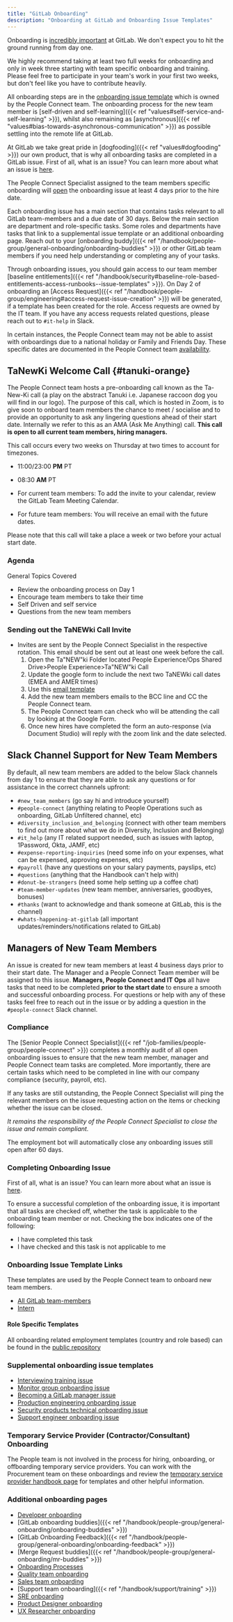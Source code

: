 ```yaml
---
title: "GitLab Onboarding"
description: "Onboarding at GitLab and Onboarding Issue Templates"
---
```


Onboarding is [incredibly important](/handbook/company/culture/all-remote/onboarding/) at GitLab. We don't expect you to hit the ground running from day one.

We highly recommend taking at least two full weeks for onboarding and only in week three starting with team specific onboarding and training. Please feel free to participate in your team's work in your first two weeks, but don't feel like you have to contribute heavily.

All onboarding steps are in the [onboarding issue template](https://gitlab.com/gitlab-com/people-group/people-operations/employment-templates/-/blob/main/.gitlab/issue_templates/onboarding.md) which is owned by the People Connect team. The onboarding process for the new team member is [self-driven and self-learning]({{< ref "values#self-service-and-self-learning" >}}), whilst also remaining as [asynchronous]({{< ref "values#bias-towards-asynchronous-communication" >}}) as possible settling into the remote life at GitLab.

At GitLab we take great pride in [dogfooding]({{< ref "values#dogfooding" >}}) our own product, that is why all onboarding tasks are completed in a GitLab issue. First of all, what is an issue? You can learn more about what an issue is [here](https://docs.gitlab.com/ee/user/project/issues/).

The People Connect Specialist assigned to the team members specific onboarding will [open](https://internal.gitlab.com/handbook/people-group/people-operations/people-connect/onboarding_process/#onboarding-issue-creation) the onboarding issue at least 4 days prior to the hire date.

Each onboarding issue has a main section that contains tasks relevant to all GitLab team-members and a due date of 30 days. Below the main section are department and role-specific tasks. Some roles and departments have tasks that link to a supplemental issue template or an additional onboarding page.  Reach out to your [onboarding buddy]({{< ref "/handbook/people-group/general-onboarding/onboarding-buddies" >}}) or other GitLab team members if you need help understanding or completing any of your tasks.

Through onboarding issues, you should gain access to our team member [baseline entitlements]({{< ref "/handbook/security#baseline-role-based-entitlements-access-runbooks--issue-templates" >}}). On Day 2 of onboarding an [Access Request]({{< ref "/handbook/people-group/engineering#access-request-issue-creation" >}}) will be generated, if a template has been created for the role. Access requests are owned by the IT team. If you have any access requests related questions, please reach out to `#it-help` in Slack.

In certain instances, the People Connect team may not be able to assist with onboardings due to a national holiday or Family and Friends Day. These specific dates are documented in the People Connect team [availability](https://internal.gitlab.com/handbook/people-group/people-operations/people-connect/people_experience_team/#people-experience-team-availability).

## <i class="fab fa-gitlab fa-fw" style="color:rgb(252,109,38); font-size:.85em" aria-hidden="true"></i> TaNewKi Welcome Call {#tanuki-orange}

The People Connect team hosts a pre-onboarding call known as the Ta-New-Ki call (a play on the abstract Tanuki i.e. Japanese raccoon dog you will find in our logo). The purpose of this call, which is hosted in Zoom, is to give soon to onboard team members the chance to meet / socialise and to provide an opportunity to ask any lingering questions ahead of their start date. Internally we refer to this as an AMA (Ask Me Anything) call. **This call is open to all current team members, hiring managers.**

This call occurs every two weeks on Thursday at two times to account for timezones.

- 11:00/23:00 **PM** PT
- 08:30 **AM** PT

- For current team members: To add the invite to your calendar, review the GitLab Team Meeting Calendar.
- For future team members: You will receive an email with the future dates.

Please note that this call will take a place a week or two before your actual start date.

### Agenda

General Topics Covered

- Review the onboarding process on Day 1
- Encourage team members to take their time
- Self Driven and self service
- Questions from the new team members

### Sending out the TaNEWki Call Invite

- Invites are sent by the People Connect Specialist in the respective rotation. This email should be sent out at least one week before the call.
    1. Open the Ta"NEW"ki Folder located People Experience/Ops Shared Drive>People Experience>Ta"NEW"ki Call
    1. Update the google form to include the next two TaNEWki call dates (EMEA and AMER times)
    1. Use this [email template](https://gitlab.com/gitlab-com/people-group/General/-/blob/master/.gitlab/email_templates/tanewki_welcome_call.md)
    1. Add the new team members emails to the BCC line and CC the People Connect team.
    1. The People Connect team can check who will be attending the call by looking at the Google Form.
    1. Once new hires have completed the form an auto-response (via Document Studio) will reply with the zoom link and the date selected.

## Slack Channel Support for New Team Members

By default, all new team members are added to the below Slack channels from day 1 to ensure that they are able to ask any questions or for assistance in the correct channels upfront:

- `#new_team_members` (go say hi and introduce yourself)
- `#people-connect` (anything relating to People Operations such as onboarding, GitLab Unfiltered channel, etc)
- `#diversity_inclusion_and_belonging` (connect with other team members to find out more about what we do in Diversity, Inclusion and Belonging)
- `#it_help` (any IT related support needed, such as issues with laptop, 1Password, Okta, JAMF, etc)
- `#expense-reporting-inquiries` (need some info on your expenses, what can be expensed, approving expenses, etc)
- `#payroll` (have any questions on your salary payments, payslips, etc)
- `#questions` (anything that the Handbook can't help with)
- `#donut-be-strangers` (need some help setting up a coffee chat)
- `#team-member-updates` (new team member, anniversaries, goodbyes, bonuses)
- `#thanks` (want to acknowledge and thank someone at GitLab, this is the channel)
- `#whats-happening-at-gitlab` (all important updates/reminders/notifications related to GitLab)

## Managers of New Team Members

An issue is created for new team members at least 4 business days prior to their start date. The Manager and a People Connect Team member will be assigned to this issue. **Managers, People Connect and IT Ops** all have tasks that need to be completed **prior to the start date** to ensure a smooth and successful onboarding process. For questions or help with any of these tasks feel free to reach out in the issue or by adding a question in the `#people-connect` Slack channel.

### <i class="fas fa-tasks fa-fw color-orange font-awesome"></i>Compliance

The [Senior People Connect Specialist]({{< ref "/job-families/people-group/people-connect" >}}) completes a monthly audit of all open onboarding issues to ensure that the new team member, manager and People Connect team tasks are completed. More importantly, there are certain tasks which need to be completed  in line with our company compliance (security, payroll, etc).

If any tasks are still outstanding, the People Connect Specialist will ping the relevant members on the issue requesting action on the items or checking whether the issue can be closed.

*It remains the responsibility of the People Connect Specialist to close the issue and remain compliant.*

The employment bot will automatically close any onboarding issues still open after 60 days.

### <i class="fas fa-tasks fa-fw color-orange font-awesome"></i>Completing Onboarding Issue

First of all, what is an issue? You can learn more about what an issue is [here](https://docs.gitlab.com/ee/user/project/issues/).

To ensure a successful completion of the onboarding issue, it is important that all tasks are checked off, whether the task is applicable to the onboarding team member or not. Checking the box indicates one of the following:

- I have completed this task
- I have checked and this task is not applicable to me

### Onboarding Issue Template Links

These templates are used by the People Connect team to onboard new team members.

- [All GitLab team-members](https://gitlab.com/gitlab-com/people-group/people-operations/employment-templates/-/blob/main/.gitlab/issue_templates/onboarding.md)
- [Intern](https://gitlab.com/gitlab-com/people-group/people-operations/employment-templates/-/blob/main/.gitlab/issue_templates/onboarding_intern_engineering.md)

#### <i class="fas fa-suitcase fa-fw color-orange font-awesome"></i>Role Specific Templates

All onboarding related employment templates (country and role based) can be found in the [public repository](https://gitlab.com/gitlab-com/people-group/people-operations/employment-templates/-/tree/main/.gitlab/issue_templates/onboarding_tasks)

### Supplemental onboarding issue templates

- [Interviewing training issue](https://gitlab.com/gitlab-com/people-group/Training/blob/master/.gitlab/issue_templates/interview_training.md)
- [Monitor group onboarding issue](https://gitlab.com/gitlab-org/monitor/onboarding/blob/master/.gitlab/issue_templates/Monitor_Onboarding.md)
- [Becoming a GitLab manager issue](https://gitlab.com/gitlab-com/people-group/Training/-/blob/master/.gitlab/issue_templates/becoming-a-gitlab-manager.md)
- [Production engineering onboarding issue](https://gitlab.com/gitlab-com/gl-infra/infrastructure/blob/master/.gitlab/issue_templates/onboarding_template.md)
- [Security products technical onboarding issue](https://gitlab.com/gitlab-org/secure/onboarding/blob/master/.gitlab/issue_templates/Technical_Onboarding.md)
- [Support engineer onboarding issue](https://gitlab.com/gitlab-com/support/support-training/blob/main/.gitlab/issue_templates/New%20Support%20Team%20Member%20Start%20Here.md)

### Temporary Service Provider (Contractor/Consultant) Onboarding

The People team is not involved in the process for hiring, onboarding, or offboarding temporary service providers. You can work with the Procurement team on these onboardings and review the [temporary service provider handbook page](/handbook/business-technology/end-user-services/onboarding-access-requests/temporary-service-providers/) for templates and other helpful information.

### Additional onboarding pages

- [Developer onboarding](/handbook/developer-onboarding/)
- [GitLab onboarding buddies]({{< ref "/handbook/people-group/general-onboarding/onboarding-buddies" >}})
- [GitLab Onboarding Feedback]({{< ref "/handbook/people-group/general-onboarding/onboarding-feedback" >}})
- [Merge Request buddies]({{< ref "/handbook/people-group/general-onboarding/mr-buddies" >}})
- [Onboarding Processes](https://internal.gitlab.com/handbook/people-group/people-operations/people-connect/onboarding_process/)
- [Quality team onboarding](/handbook/engineering/quality/onboarding/)
- [Sales team onboarding](/handbook/sales/onboarding/)
- [Support team onboarding]({{< ref "/handbook/support/training" >}})
- [SRE onboarding](/handbook/engineering/infrastructure/team/reliability/sre-onboarding/)
- [Product Designer onboarding](/handbook/product/ux/product-designer-onboarding/)
- [UX Researcher onboarding](/handbook/product/ux/ux-research/)
